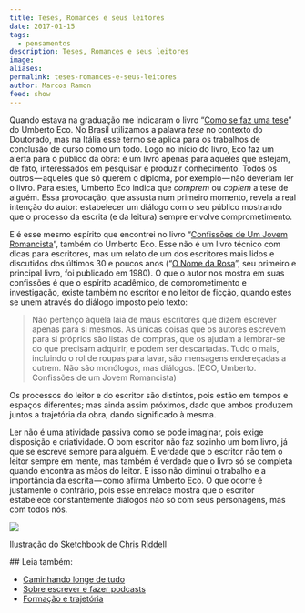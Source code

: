 ```yaml
---
title: Teses, Romances e seus leitores
date: 2017-01-15
tags:
  - pensamentos
description: Teses, Romances e seus leitores
image: 
aliases: 
permalink: teses-romances-e-seus-leitores
author: Marcos Ramon
feed: show
---
```

Quando estava na graduação me indicaram o livro “[Como se faz uma tese](http://amzn.to/2jRsuyn)” do Umberto Eco. No Brasil utilizamos a palavra _tese_ no contexto do Doutorado, mas na Itália esse termo se aplica para os trabalhos de conclusão de curso como um todo. Logo no início do livro, Eco faz um alerta para o público da obra: é um livro apenas para aqueles que estejam, de fato, interessados em pesquisar e produzir conhecimento. Todos os outros — aqueles que só querem o diploma, por exemplo — não deveriam ler o livro. Para estes, Umberto Eco indica que _comprem_ ou _copiem_ a tese de alguém. Essa provocação, que assusta num primeiro momento, revela a real intenção do autor: estabelecer um diálogo com o seu público mostrando que o processo da escrita (e da leitura) sempre envolve comprometimento.

E é esse mesmo espírito que encontrei no livro “[Confissões de Um Jovem Romancista](http://amzn.to/2jKor2O)”, também do Umberto Eco. Esse não é um livro técnico com dicas para escritores, mas um relato de um dos escritores mais lidos e discutidos dos últimos 30 e poucos anos (“[O Nome da Rosa](http://amzn.to/2isTpeN)”, seu primeiro e principal livro, foi publicado em 1980). O que o autor nos mostra em suas confissões é que o espírito acadêmico, de comprometimento e investigação, existe também no escritor e no leitor de ficção, quando estes se unem através do diálogo imposto pelo texto:

> Não pertenço àquela laia de maus escritores que dizem escrever apenas para si mesmos. As únicas coisas que os autores escrevem para si próprios são listas de compras, que os ajudam a lembrar-se do que precisam adquirir, e podem ser descartadas. Tudo o mais, incluindo o rol de roupas para lavar, são mensagens endereçadas a outrem. Não são monólogos, mas diálogos. (ECO, Umberto. Confissões de um Jovem Romancista)

Os processos do leitor e do escritor são distintos, pois estão em tempos e espaços diferentes; mas ainda assim próximos, dado que ambos produzem juntos a trajetória da obra, dando significado à mesma.

Ler não é uma atividade passiva como se pode imaginar, pois exige disposição e criatividade. O bom escritor não faz sozinho um bom livro, já que se escreve sempre para alguém. É verdade que o escritor não tem o leitor sempre em mente, mas também é verdade que o livro só se completa quando encontra as mãos do leitor. E isso não diminui o trabalho e a importância da escrita — como afirma Umberto Eco. O que ocorre é justamente o contrário, pois esse entrelace mostra que o escritor estabelece constantemente diálogos não só com seus personagens, mas com todos nós.

<img src="/assets/img/teses,-romances-e-seus leitores-medium.jpeg">

Ilustração do Sketchbook de [Chris Riddell](http://chrisriddellblog.tumblr.com/post/152763279574/love-to-read)


<div class="leia-tambem" markdown="1">
## Leia também:

- <a href="/caminhando-longe-de-tudo">Caminhando longe de tudo</a>
- <a href="/sobre-escrever-e-fazer-podcasts">Sobre escrever e fazer podcasts</a>
- <a href="/formacao-e-trajetoria">Formação e trajetória</a>
</div>